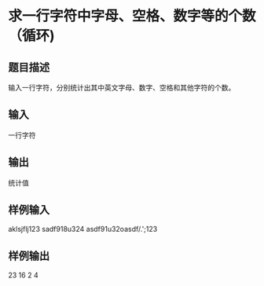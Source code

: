 # 求一行字符中字母、空格、数字等的个数（循环)  
  
 ## 题目描述  
 输入一行字符，分别统计出其中英文字母、数字、空格和其他字符的个数。  
   
 ## 输入  
 一行字符  
   
 ## 输出  
 统计值  
   
 ## 样例输入  
 aklsjflj123 sadf918u324 asdf91u32oasdf/.';123  
 ## 样例输出  
 23 16 2 4  
   
  
